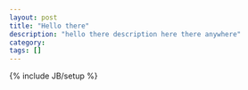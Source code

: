 ```yaml
---
layout: post
title: "Hello there"
description: "hello there description here there anywhere"
category: 
tags: []
---
```

{% include JB/setup %}
